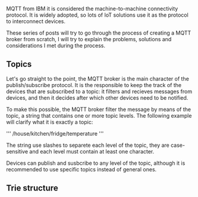 MQTT from IBM it is considered the machine-to-machine connectivity protocol. It is widely adopted, so lots of IoT solutions use it as the protocol to interconnect devices.

These series of posts will try to go through the process of creating a MQTT broker from scratch, I will try to explain the problems, solutions and considerations I met during the process.

## Topics

Let's go straight to the point, the MQTT broker is the main character of the publish/subscribe protocol. It is the responsible to keep the track of the devices that are subscribed to a topic: it filters and recieves messages from devices, and then it decides after which other devices need to be notified.

To make this possible, the MQTT broker filter the message by means of the topic, a string that contains one or more topic levels. The following example will clarify what it is exactly a topic:

'''
/house/kitchen/fridge/temperature
'''

The string use slashes to separete each level of the topic, they are case-sensitive and each level must contain at least one character.

Devices can publish and susbcribe to any level of the topic, although it is recommended to use specific topics instead of general ones.

## Trie structure




